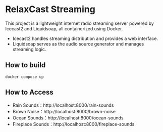 # RelaxCast Streaming
This project is a lightweight internet radio streaming server powered by Icecast2 and Liquidsoap, all containerized using Docker.

- Icecast2 handles streaming distribution and provides a web interface.
- Liquidsoap serves as the audio source generator and manages streaming logic.

## How to build
```
docker compose up
```

## How to Access
- Rain Sounds：http://localhost:8000/rain-sounds
- Brown Noise：http://localhost:8000/brown-noise
- Ocean Sounds：http://localhost:8000/ocean-sounds
- Fireplace Sounds：http://localhost:8000/fireplace-sounds